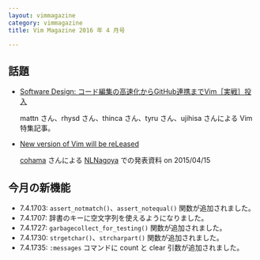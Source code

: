 ```yaml
---
layout: vimmagazine
category: vimmagazine
title: Vim Magazine 2016 年 4 月号

---
```


## 話題

- [Software Design: コード編集の高速化からGitHub連携までVim［実戦］投入](http://gihyo.jp/magazine/SD/archive/2016/201605)

    mattn さん、rhysd さん、thinca さん、tyru さん、ujihisa さんによる Vim 特集記事。

- [New version of Vim will be reLeased](http://www.slideshare.net/cohama/2016-0415-nlnagoyavim8)

    [cohama](https://twitter.com/c0hama/status/721248879446917120) さんによる [NLNagoya](http://llnagoya.connpass.com/event/25541/) での発表資料 on 2015/04/15

## 今月の新機能

- 7.4.1703: `assert_notmatch()`、`assert_notequal()` 関数が追加されました。
- 7.4.1707: 辞書のキーに空文字列を使えるようになりました。
- 7.4.1727: `garbagecollect_for_testing()` 関数が追加されました。
- 7.4.1730: `strgetchar()`、`strcharpart()` 関数が追加されました。
- 7.4.1735: `:messages` コマンドに count と clear 引数が追加されました。

